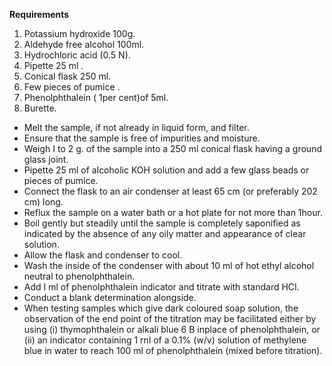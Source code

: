 **Requirements**

1.  Potassium hydroxide 100g.
2.  Aldehyde free alcohol 100ml.
3.  Hydrochloric acid (0.5 N).
4.  Pipette 25 ml .
5.	Conical flask 250 ml.
6.	Few pieces of pumice .
7.  Phenolphthalein ( 1per cent)of 5ml.
8.  Burette.


* Melt the sample, if not already in liquid form, and filter.
* Ensure that the sample is free of impurities and moisture. 
* Weigh I to 2 g. of the sample into a 250 ml conical flask having a ground glass joint.
* Pipette 25 ml of alcoholic KOH solution and add a few glass beads or pieces of pumice. 
* Connect the flask to an air condenser at least 65 cm (or preferably 202 cm) long.
* Reflux the sample on a water bath or a hot plate for not more than 1hour.
* Boil gently but steadily until the sample is completely saponified as indicated by the absence of any oily matter       and appearance of clear solution. 
* Allow the flask and condenser to cool. 
* Wash the inside of the condenser with about 10 ml of hot ethyl alcohol neutral to phenolphthalein. 
* Add I ml of phenolphthalein indicator and titrate with standard HCI. 
* Conduct a blank determination alongside. 
* When testing samples which give dark coloured soap solution, the observation of the end point of the titration may be facilitated either by using (i) thymophthalein or alkali blue 6 B inplace of phenolphthalein, or (ii) an indicator containing 1 rnl of a 0.1% (w/v) solution of methylene blue in water to reach 100 ml of phenolphthalein (mixed before titration). 

